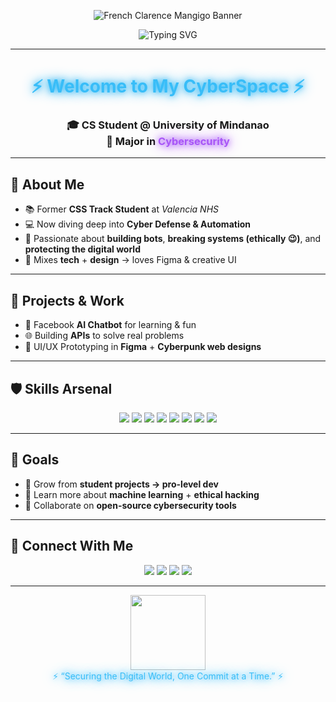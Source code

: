 <!-- Glowing Banner -->
<p align="center">
  <img src="[https://raw.githubusercontent.com/yourusername/yourrepo/main/banner.png](https://sdmntpraustraliaeast.oaiusercontent.com/files/00000000-311c-61fa-bf2e-40d49985e791/raw?se=2025-09-29T15%3A54%3A57Z&sp=r&sv=2024-08-04&sr=b&scid=efce5c51-0812-5208-838d-9644433af530&skoid=1e4bb9ed-6bb5-424a-a3aa-79f21566e722&sktid=a48cca56-e6da-484e-a814-9c849652bcb3&skt=2025-09-28T21%3A34%3A00Z&ske=2025-09-29T21%3A34%3A00Z&sks=b&skv=2024-08-04&sig=Bxg/WonL//dmUstN9cQsVoXm/2g71OArhQmcxELM71w%3D)" alt="French Clarence Mangigo Banner"/>
</p>

<p align="center">
  <img src="https://readme-typing-svg.herokuapp.com?font=Orbitron&size=32&duration=3000&pause=1200&color=38BDF8&center=true&vCenter=true&width=650&lines=🔐+French+Clarence+Mangigo;💻+Computer+Science+Student;⚡+Cybersecurity+Major;🚀+Tech+%26+Innovation+Explorer" alt="Typing SVG" />
</p>

---

<h1 align="center">
  <span style="color:#38bdf8;text-shadow:0 0 10px #38bdf8,0 0 20px #0ea5e9;">⚡ Welcome to My CyberSpace ⚡</span>
</h1>

<h3 align="center">
  🎓 CS Student @ University of Mindanao <br/>
  🔐 Major in <span style="color:#a855f7;text-shadow:0 0 10px #a855f7,0 0 20px #9333ea;">Cybersecurity</span>
</h3>

---

## 🌌 About Me
- 📚 Former **CSS Track Student** at *Valencia NHS*  
- 💻 Now diving deep into **Cyber Defense & Automation**  
- 🔧 Passionate about **building bots**, **breaking systems (ethically 😉)**, and **protecting the digital world**  
- 🎨 Mixes **tech** + **design** → loves Figma & creative UI  

---

## 🚀 Projects & Work
- 🤖 Facebook **AI Chatbot** for learning & fun  
- 🌐 Building **APIs** to solve real problems  
- 🎨 UI/UX Prototyping in **Figma** + **Cyberpunk web designs**  

---

## 🛡️ Skills Arsenal
<p align="center">
  <img src="https://img.shields.io/badge/Python-3776AB?style=for-the-badge&logo=python&logoColor=white"/>
  <img src="https://img.shields.io/badge/JavaScript-F7DF1E?style=for-the-badge&logo=javascript&logoColor=black"/>
  <img src="https://img.shields.io/badge/HTML5-E34F26?style=for-the-badge&logo=html5&logoColor=white"/>
  <img src="https://img.shields.io/badge/CSS3-1572B6?style=for-the-badge&logo=css3&logoColor=white"/>
  <img src="https://img.shields.io/badge/Figma-F24E1E?style=for-the-badge&logo=figma&logoColor=white"/>
  <img src="https://img.shields.io/badge/Blender-F5792A?style=for-the-badge&logo=blender&logoColor=white"/>
  <img src="https://img.shields.io/badge/Render-46E3B7?style=for-the-badge&logo=render&logoColor=white"/>
  <img src="https://img.shields.io/badge/GitHub-181717?style=for-the-badge&logo=github&logoColor=white"/>
</p>

---

## 🌟 Goals
- 🌱 Grow from **student projects → pro-level dev**  
- 🧠 Learn more about **machine learning** + **ethical hacking**  
- 🤝 Collaborate on **open-source cybersecurity tools**  

---

## 🔗 Connect With Me
<p align="center">
  <a href="mailto:frenchmangigo@gmail.com"><img src="https://img.shields.io/badge/Email-D14836?style=for-the-badge&logo=gmail&logoColor=white"/></a>
  <a href="https://portfolio-new-atu.pages.dev"><img src="https://img.shields.io/badge/Portfolio-38bdf8?style=for-the-badge&logo=firefox-browser&logoColor=white"/></a>
  <a href="https://twitter.com/FrenchClarence4"><img src="https://img.shields.io/badge/Twitter-1DA1F2?style=for-the-badge&logo=twitter&logoColor=white"/></a>
  <a href="https://instagram.com/ryuji_187900"><img src="https://img.shields.io/badge/Instagram-E4405F?style=for-the-badge&logo=instagram&logoColor=white"/></a>
</p>

---

<p align="center">
  <img src="https://media.giphy.com/media/JIX9t2j0ZTN9S/giphy.gif" width="120" /><br/>
  <span style="color:#38bdf8;text-shadow:0 0 10px #38bdf8,0 0 20px #0ea5e9;">
    ⚡ “Securing the Digital World, One Commit at a Time.” ⚡
  </span>
</p>
